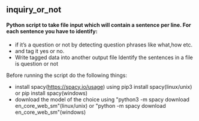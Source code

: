 ## inquiry_or_not

#### Python script to take file input which will contain a sentence per line. For each sentence you have to identify:
* if it’s a question or not by detecting question phrases like what,how etc. 
* and tag it yes or no. 
* Write tagged data into another output file Identify the sentences in a file is question or not 


Before running the script do the following things:
* install spacy(https://spacy.io/usage)  using pip3 install spacy(linux/unix)  or pip install spacy(windows)
* download the model of the choice using "python3 -m spacy download en_core_web_sm"(linux/unix) or "python -m spacy download en_core_web_sm"(windows)
